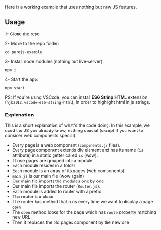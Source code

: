 Here is a working example that uses nothing but new JS features.

## Usage

1- Clone the repo

2- Move to the repo folder:
```
cd purejs-example
```
3- Install node modules (nothing but live-server):
```
npm i
```
4- Start the app:
```
npm start
```

PS: If you're using VSCode, you can install **ES6 String HTML** extension (`hjb2012.vscode-es6-string-html`), in order to highlight html in js strings.

### Explanation
This is a short explanation of what's the code doing:
In this example, we used the JS you already know, nothing special (except if you want to consider web components special).
- Every page is a web component (`components.js` files).
- Every page component extends div element and has its name (`is` attribute) in a static getter called `is` (wow).
- Those pages are grouped into a module
- Each module resides in a folder
- Each module is an array of its pages (web components)
- `main.js` is our main file (wow again)
- Our main file imports the modules one by one
- Our main file imports the router (`Router.js`).
- Each module is added to router with a prefix
- The router is a class
- The router has method that runs every time we want to display a page `open`
- The `open` method looks for the page which has `route` property matching new URL.
- Then it replaces the old pages component by the new one

